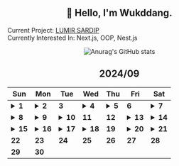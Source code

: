 <div align="center">

## 🙌 Hello, I'm Wukddang.

<div align="left">
  
  Current Project: [LUMIR SARDIP](https://sardip.lumir.space) <br />
  Currently Interested In: Next.js, OOP, Nest.js
</div>

![Anurag's GitHub stats](https://github-readme-stats.vercel.app/api?username=wukdddang&show_icons=true&theme=radical)


<!--CALENDAR-START-->
## 2024/09

| Sun | Mon | Tue | Wed | Thu | Fri | Sat |
| --- | --- | --- | --- | --- | --- | --- |
| <details><summary>**1**</summary>NestJS: 코드팩토리 강의 섹션 29~34 수강</details> | <details><summary>**2**</summary>NestJS: 코드팩토리 강의 섹션 35-1 수강</details> | **3** | <details><summary>**4**</summary>NestJS: 코드팩토리 강의 섹션 35, 36-1 수강</details> | <details><summary>**5**</summary>NextJS: SSR + CSR 전략 글 작성</details> | **6** | <details><summary>**7**</summary>NestJS: 코드팩토리 강의 섹션 36 수강</details> |
| <details><summary>**8**</summary>NestJS: 코드팩토리 강의 섹션 37, 38 수강</details> | <details><summary>**9**</summary>NestJS: 코드팩토리 강의 섹션 39 수강</details> | <details><summary>**10**</summary>NestJS: 코드팩토리 강의 섹션 40 수강</details> | **11** | **12** | <details><summary>**13**</summary>NextJS: Liveblock 라이브러리 학습</details> | <details><summary>**14**</summary>NextJS: 자체 Liveblock 라이브러리 제작중</details> |
| <details><summary>**15**</summary>NextJS: 클린 아키텍쳐 강의 수강중</details> | <details><summary>**16**</summary>NextJS: 클린 아키텍쳐 강의 수강중</details> | <details><summary>**17**</summary>NextJS: 클린 아키텍쳐 강의 수강중</details> | <details><summary>**18**</summary>NextJS: 클린 아키텍쳐 실습중 + 라이브러리 적용</details> | **19** | <details><summary>**20**</summary>NextJS: prisma + mongodb 적용 풀스택 연습중, Rust: 언어 학습</details> | <details><summary>**21**</summary>NextJS: prisma + mongodb 적용 풀스택 연습중, Rust: 언어 학습</details> |
| **22** | **23** | **24** | **25** | **26** | **27** | **28** |
| **29** | **30** |

<!--CALENDAR-END-->
